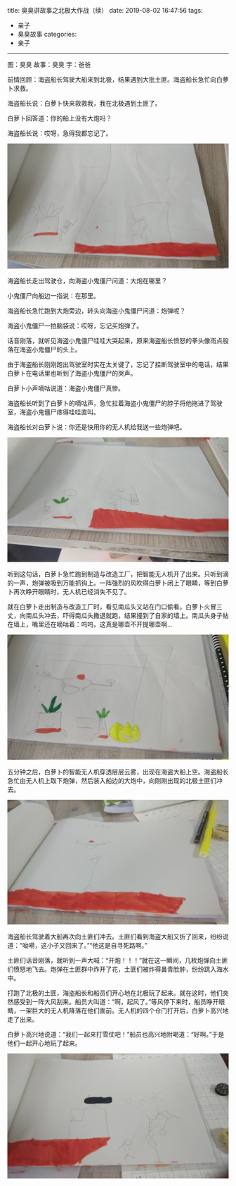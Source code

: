 title: 臭臭讲故事之北极大作战（续）
date: 2019-08-02 16:47:56
tags:
- 亲子
- 臭臭故事
categories:
- 亲子
---

图：臭臭
故事：臭臭
字：爸爸

前情回顾：海盗船长驾驶大船来到北极，结果遇到大批土匪。海盗船长急忙向白萝卜求救。

海盗船长说：白萝卜快来救救我，我在北极遇到土匪了。

白萝卜回答道：你的船上没有大炮吗？

海盗船长说：哎呀，急得我都忘记了。

![海盗船长向白萝卜求救](/images/story-with-chouchou-15/422078942.jpg)

海盗船长走出驾驶仓，向海盗小鬼僵尸问道：大炮在哪里？

小鬼僵尸向船边一指说：在那里。

海盗船长急忙跑到大炮旁边，转头向海盗小鬼僵尸问道：炮弹呢？

海盗小鬼僵尸一拍脑袋说：哎呀，忘记买炮弹了。

话音刚落，就听见海盗小鬼僵尸哇哇大哭起来，原来海盗船长愤怒的拳头像雨点般落在海盗小鬼僵尸的头上。

由于海盗船长刚刚跑出驾驶室时实在太关键了，忘记了挂断驾驶室中的电话，结果白萝卜在电话里也听到了海盗小鬼僵尸的哭声。

白萝卜小声嘀咕说道：海盗小鬼僵尸真惨。

海盗船长听到了白萝卜的嘀咕声，急忙拉着海盗小鬼僵尸的脖子将他拖进了驾驶室，海盗小鬼僵尸疼得哇哇直叫。

海盗船长对白萝卜说：你还是快用你的无人机给我送一些炮弹吧。

![海盗船长教训小鬼僵尸](/images/story-with-chouchou-15/2035807831.jpg)

听到这句话，白萝卜急忙跑到制造与改造工厂，把智能无人机开了出来。只听到滴的一声，炮弹被吸到万能抓钩上。一阵强烈的风吹得白萝卜闭上了眼睛，等到白萝卜再次睁开眼睛时，无人机已经消失不见了。

就在白萝卜走出制造与改造工厂时，看见南瓜头又站在门口偷看。白萝卜火冒三丈，向南瓜头冲去，吓得南瓜头撒退就跑，结果撞到了自家的墙上。南瓜头身子帖在墙上，嘴里还在嘀咕着：呜呜，这真是哪壶不开提哪壶啊...

![白萝卜运炮弹](/images/story-with-chouchou-15/1730227886.jpg)

五分钟之后，白萝卜的智能无人机穿透层层云雾，出现在海盗大船上空。海盗船长急忙由无人机上取下炮弹，然后装入船边的大炮中，向刚刚出现的北极土匪们冲去。

![海盗船长取炮弹](/images/story-with-chouchou-15/1953364340.jpg)

海盗船长驾驶着大船再次向土匪们冲去。土匪们看到海盗大船又折了回来，纷纷说道：“呦嗬，这小子又回来了。”“他这是自寻死路啊。”

土匪们话音刚落，就听到一声大喊：“开炮！！！”就在这一瞬间，几枚炮弹向土匪们愤怒地飞去。炮弹在土匪群中炸开了花，土匪们被炸得鼻青脸肿，纷纷跳入海水中。

打跑了北极的土匪，海盗船长和船员们开心地在北极玩了起来。就在这时，他们突然感受到一阵大风刮来。船员大叫道：“啊，起风了。”等风停下来时，船员睁开眼睛，一架巨大的无人机降落在他们面前。无人机的四个仓门打开后，白萝卜高兴地走了出来。

白萝卜高兴地说道：“我们一起来打雪仗吧！”船员也高兴地附喝道：“好啊。”于是他们一起开心地玩了起来。

![海盗船长攻击土匪](/images/story-with-chouchou-15/1924045209.jpg)